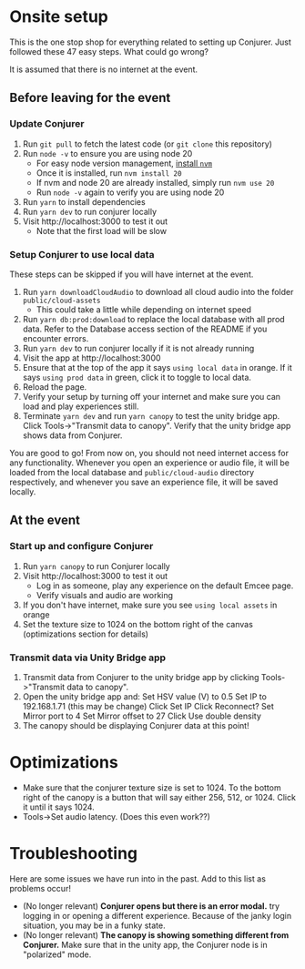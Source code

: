 # Onsite setup

This is the one stop shop for everything related to setting up Conjurer. Just followed these 47 easy steps. What could go wrong?

It is assumed that there is no internet at the event.

## Before leaving for the event

### Update Conjurer

1. Run `git pull` to fetch the latest code (or `git clone` this repository)
1. Run `node -v` to ensure you are using node 20
   - For easy node version management, [install `nvm`](https://github.com/nvm-sh/nvm?tab=readme-ov-file#installing-and-updating)
   - Once it is installed, run `nvm install 20`
   - If nvm and node 20 are already installed, simply run `nvm use 20`
   - Run `node -v` again to verify you are using node 20
1. Run `yarn` to install dependencies
1. Run `yarn dev` to run conjurer locally
1. Visit http://localhost:3000 to test it out
   - Note that the first load will be slow

### Setup Conjurer to use local data

These steps can be skipped if you will have internet at the event.

1. Run `yarn downloadCloudAudio` to download all cloud audio into the folder `public/cloud-assets`
   - This could take a little while depending on internet speed
2. Run `yarn db:prod:download` to replace the local database with all prod data. Refer to the Database access section of the README if you encounter errors.
3. Run `yarn dev` to run conjurer locally if it is not already running
4. Visit the app at http://localhost:3000
5. Ensure that at the top of the app it says `using local data` in orange. If it says `using prod data` in green, click it to toggle to local data.
6. Reload the page.
7. Verify your setup by turning off your internet and make sure you can load and play experiences still.
8. Terminate `yarn dev` and run `yarn canopy` to test the unity bridge app. Click Tools->"Transmit data to canopy". Verify that the unity bridge app shows data from Conjurer.

You are good to go! From now on, you should not need internet access for any functionality. Whenever you open an experience or audio file, it will be loaded from the local database and `public/cloud-audio` directory respectively, and whenever you save an experience file, it will be saved locally.

## At the event

### Start up and configure Conjurer

1. Run `yarn canopy` to run Conjurer locally
2. Visit http://localhost:3000 to test it out
   - Log in as someone, play any experience on the default Emcee page.
   - Verify visuals and audio are working
3. If you don't have internet, make sure you see `using local assets` in orange
4. Set the texture size to 1024 on the bottom right of the canvas (optimizations section for details)

### Transmit data via Unity Bridge app

1. Transmit data from Conjurer to the unity bridge app by clicking Tools->"Transmit data to canopy".
2. Open the unity bridge app and:
   Set HSV value (V) to 0.5
   Set IP to 192.168.1.71 (this may be change)
   Click Set IP
   Click Reconnect?
   Set Mirror port to 4
   Set Mirror offset to 27
   Click Use double density
3. The canopy should be displaying Conjurer data at this point!

# Optimizations

- Make sure that the conjurer texture size is set to 1024. To the bottom right of the canopy is a button that will say either 256, 512, or 1024. Click it until it says 1024.
- Tools->Set audio latency. (Does this even work??)

# Troubleshooting

Here are some issues we have run into in the past. Add to this list as problems occur!

- (No longer relevant) **Conjurer opens but there is an error modal.** try logging in or opening a different experience. Because of the janky login situation, you may be in a funky state.
- (No longer relevant) **The canopy is showing something different from Conjurer.** Make sure that in the unity app, the Conjurer node is in "polarized" mode.
